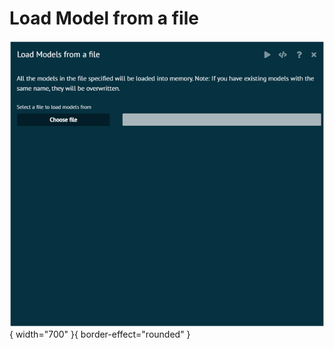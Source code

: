 # Load Model from a file

![alt text](screenshots/image222.png){ width="700" }{ border-effect="rounded" }